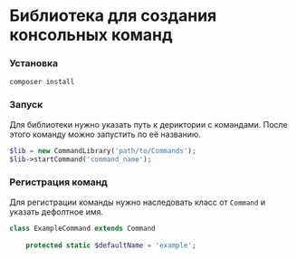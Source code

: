 # Библиотека для создания консольных команд

### Установка
```
composer install
```

### Запуск
Для библиотеки нужно указать путь к дериктории с командами. После этого команду можно запустить по её названию.
```php
$lib = new CommandLibrary('path/to/Commands');
$lib->startCommand('command_name');
```

### Регистрация команд
Для регистрации команды нужно наследовать класс от `Command` и указать дефолтное имя.
```php
class ExampleCommand extends Command
    
    protected static $defaultName = 'example';
```
